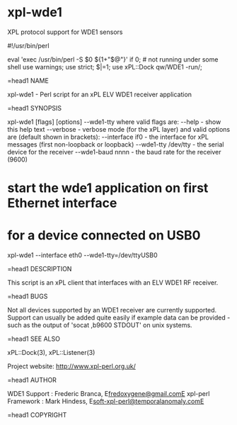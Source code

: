 # xpl-wde1
XPL protocol support for WDE1 sensors

#!/usr/bin/perl

eval 'exec /usr/bin/perl  -S $0 ${1+"$@"}'
    if 0; # not running under some shell
use warnings;
use strict;
$|=1;
use xPL::Dock qw/WDE1 -run/;

=head1 NAME

xpl-wde1 - Perl script for an xPL ELV WDE1 receiver application

=head1 SYNOPSIS

  xpl-wde1 [flags] [options] --wde1-tty <device>
  where valid flags are:
    --help              - show this help text
    --verbose           - verbose mode (for the xPL layer)
  and valid options are (default shown in brackets):
    --interface if0          - the interface for xPL messages (first
                               non-loopback or loopback)
    --wde1-tty /dev/tty - the serial device for the receiver
    --wde1-baud nnnn    - the baud rate for the receiver (9600)

  # start the wde1 application on first Ethernet interface 
  # for a device connected on USB0
  xpl-wde1 --interface eth0 --wde1-tty=/dev/ttyUSB0

=head1 DESCRIPTION

This script is an xPL client that interfaces with an ELV WDE1 RF receiver.

=head1 BUGS

Not all devices supported by an WDE1 receiver are currently
supported.  Support can usually be added quite easily if example data
can be provided - such as the output of 'socat <device>,b9600 STDOUT'
on unix systems.

=head1 SEE ALSO

xPL::Dock(3), xPL::Listener(3)

Project website: http://www.xpl-perl.org.uk/

=head1 AUTHOR

WDE1 Support : Frederic Branca, E<lt>fredoxygene@gmail.comE<gt>
xpl-perl Framework : Mark Hindess, E<lt>soft-xpl-perl@temporalanomaly.comE<gt>

=head1 COPYRIGHT
